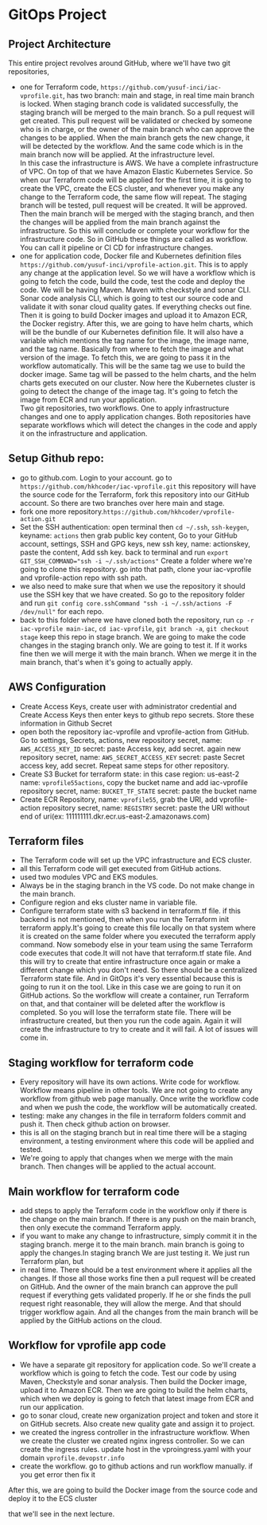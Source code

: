 # GitOps Project

## Project Architecture  
This entire project revolves around GitHub, where we'll have two git repositories, 
- one for Terraform code, `https://github.com/yusuf-inci/iac-vprofile.git`, has two branch: main and stage, in real time main branch is locked. When staging branch code is validated successfully, the staging branch will be merged to the main branch. So a pull request will get created. This pull request will be validated or checked by someone who is in charge, or the owner of the main branch who can approve the changes to be applied. When the main branch gets the new change, it will be detected by the workflow. And the same code which is in the main branch now will be applied. At the infrastructure level.  
In this case the infrastructure is AWS. We have a complete infrastructure of VPC. On top of that we have Amazon Elastic Kubernetes Service. So when our Terraform code will be applied for the first time, it is going to create the VPC, create the ECS cluster, and whenever you make any change to the Terraform code, the same flow will repeat. The staging branch will be tested, pull request will be created. It will be approved. Then the main branch will be merged with the staging branch, and then the changes will be applied from the main branch against the infrastructure. So this will conclude or complete your workflow for the infrastructure code. So in GitHub these things are called as workflow. You can call it pipeline or CI CD for infrastructure changes.
- one for application code, Docker file and Kubernetes definition files `https://github.com/yusuf-inci/vprofile-action.git`. This is to apply any change at the application level. So we will have a workflow which is going to fetch the code, build the code, test the code and deploy the code. We will be having Maven. Maven with checkstyle and sonar CLI. Sonar code analysis CLI, which is going to test our source code and validate it with sonar cloud quality gates. If everything checks out fine. Then it is going to build Docker images and upload it to Amazon ECR, the Docker registry. After this, we are going to have helm charts, which will be the bundle of our Kubernetes definition file. It will also have a variable which mentions the tag name for the image, the image name, and the tag name. Basically from where to fetch the image and what version of the image. To fetch this, we are going to pass it in the workflow automatically. This will be the same tag we use to build the docker image. Same tag will be passed to the helm charts, and the helm charts gets executed on our cluster. Now here the Kubernetes cluster is going to detect the change of the image tag. It's going to fetch the image from ECR and run your application.  
Two git repositories, two workflows. One to apply infrastructure changes and one to apply application changes. Both repositories have separate workflows which will detect the changes in the code and apply it on the infrastructure and application.

## Setup Github repo:
- go to github.com. Login to your account. go to `https://github.com/hkhcoder/iac-vprofile.git` this repository will have the source code for the Terraform, fork this repository into our GitHub account. So there are two branches over here main and stage.
- fork one more repository.`https://github.com/hkhcoder/vprofile-action.git`
- Set the SSH authentication: open terminal then `cd ~/.ssh`, `ssh-keygen`, keyname: `actions` then grab public key content, Go to your GitHub account, settings, SSH and GPG keys, new ssh key, name: actionskey, paste the content, Add ssh key. back to terminal and run `export GIT_SSH_COMMAND="ssh -i ~/.ssh/actions"`
Create a folder where we're going to clone this repository. go into that path, clone your iac-vprofile and vprofile-action repo with ssh path. 
- we also need to make sure that when we use the repository it should use the SSH key that we have created.
So go to the repository folder and run `git config core.sshCommand "ssh -i ~/.ssh/actions -F /dev/null"` for each repo.
- back to this folder where we have cloned both the repository, run `cp -r iac-vprofile main-iac`, `cd iac-vprofile`, `git branch -a`, `git checkout stage` keep this repo in stage branch. We are going to make the code changes in the staging branch only. We are going to test it. If it works fine then we will merge it with the main branch. When we merge it in the main branch, that's when it's going to actually apply.

## AWS Configuration
- Create Access Keys, create user with administrator credential and Create Access Keys then enter keys to github repo secrets. Store these information in Github Secret
- open both the repository iac-vprofile and vprofile-action from GitHub. Go to settings, Secrets, actions, new repository secret, name: `AWS_ACCESS_KEY_ID` secret: paste Access key, add secret. again new repository secret, name: `AWS_SECRET_ACCESS_KEY` secret: paste Secret access key, add secret. Repeat same steps for other repository.
- Create S3 Bucket for terraform state: in this case region: us-east-2 name: `vprofile55actions`, copy the bucket name and add iac-vprofile repository secret, name: `BUCKET_TF_STATE` secret: paste the bucket name
- Create ECR Repository, name: `vprofile55`, grab the URI, add vprofile-action repository secret, name: `REGISTRY` secret: paste the URI without end of uri(ex: 111111111.dkr.ecr.us-east-2.amazonaws.com)

## Terraform files
- The Terraform code will set up the VPC infrastructure and ECS cluster.
- all this Terraform code will get executed from GitHub actions.
- used two modules VPC and EKS modules.
- Always be in the staging branch in the VS code. Do not make change in the main branch.
- Configure region and eks cluster name in variable file.
- Configure terraform state with s3 backend in terraform.tf file. if this backend is not mentioned, then when you run the Terraform init terraform apply.It's going to create this file locally on that system where it is created on the same folder where you executed the terraform apply command. Now somebody else in your team using the same Terraform code executes that code.It will not have that terraform.tf state file. And this will try to create that entire infrastructure once again or make a different change which you don't need. So there should be a centralized Terraform state file. And in GitOps it's very essential because this is going to run it on the tool. Like in this case we are going to run it on GitHub actions. So the workflow will create a container, run Terraform on that, and that container will be deleted after the workflow is completed. So you will lose the terraform state file. There will be infrastructure created, but then you run the code again. Again it will create the infrastructure to try to create and it will fail. A lot of issues will come in.

## Staging workflow for terraform code
- Every repository will have its own actions. Write code for workflow. Workflow means pipeline in other tools. We are not going to create any workflow from github web page manually. Once write the workflow code and when we push the code, the workflow will be automatically created.
- testing: make any changes in the file in terraform folders commit and push it. Then check github action on browser.
- this is all on the staging branch but in real time there will be a staging environment, a testing environment where this code will be applied and tested.
- We're going to apply that changes when we merge with the main branch. Then changes will be applied to the actual account.

## Main workflow for terraform code

- add steps to apply the Terraform code in the workflow only if there is the change on the main branch. If there is any push on the main branch, then only execute the command Terraform apply.
- if you want to make any change to infrastructure, simply commit it in the staging branch. merge it to the main branch. main branch is going to apply the changes.In staging branch We are just testing it. We just run Terraform plan, but 
- in real time. There should be a test environment where it applies all the changes. If those all those works fine then a pull request will be created on GitHub. And the owner of the main branch can approve the pull request if everything gets validated properly. If he or she finds the pull request right reasonable, they will allow the merge. And that should trigger workflow again. And all the changes from the main branch will be applied by the GitHub actions on the cloud.

## Workflow for vprofile app code
- We have a separate git repository for application code. So we'll create a workflow which is going to fetch the code. Test our code by using Maven, Checkstyle and sonar analysis. Then build the Docker image, upload it to Amazon ECR. Then we are going to build the helm charts, which when we deploy is going to fetch that latest image from ECR and run our application.
- go to sonar cloud, create new organization project and token and store it on GitHub secrets. Also create new quality gate and assign it to project.
- we created the ingress controller in the infrastructure workflow. When we create the cluster we created nginx ingress controller. So we can create the ingress rules. update host in the vproingress.yaml with your domain `vprofile.devopstr.info`
- create the workflow. go to github actions and run workflow manually. if you get error then fix it  




After this, we are going to build the Docker image from the source code and deploy it to the ECS cluster

that we'll see in the next lecture.
